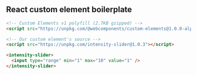 ## React custom element boilerplate

```html
<!-- Custom Elements v1 polyfill (2.7KB gzipped) -->
<script src="https://unpkg.com/@webcomponents/custom-elements@1.0.0-alpha.3"></script>
```

```html
<!-- Our custom element's source -->
<script src="https://unpkg.com/intensity-slider@1.0.3"></script>
```

```html
<intensity-slider>
  <input type="range" min="1" max="10" value="1" />
</intensity-slider>
```
